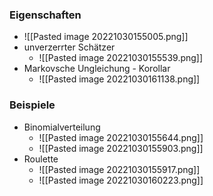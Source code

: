 ### Eigenschaften
+ ![[Pasted image 20221030155005.png]]
+ unverzerrter Schätzer
	+ ![[Pasted image 20221030155539.png]]
+ Markovsche Ungleichung - Korollar
	+ ![[Pasted image 20221030161138.png]]


### Beispiele
+ Binomialverteilung
	+ ![[Pasted image 20221030155644.png]]
	+ ![[Pasted image 20221030155903.png]]
+ Roulette
	+ ![[Pasted image 20221030155917.png]]
	+ ![[Pasted image 20221030160223.png]]